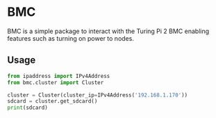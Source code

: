 # BMC

BMC is a simple package to interact with the Turing Pi 2 BMC enabling features such as
turning on power to nodes.

## Usage

```python
from ipaddress import IPv4Address
from bmc.cluster import Cluster

cluster = Cluster(cluster_ip=IPv4Address('192.168.1.170'))
sdcard = cluster.get_sdcard()
print(sdcard)
```
